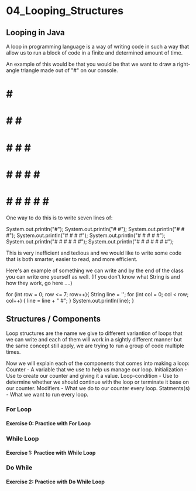 # 04_Looping_Structures

## Looping in Java

A loop in programming language is a way of writing code in such a way that allow us to run a block of code in a finite and determined amount of time. 

An example of this would be that you would be that we want to draw a right-angle triangle made out of "#" on our console. 

#
# #
# # #
# # # #
# # # # #
# # # # # #
# # # # # # #

One way to do this is to write seven lines of:

System.out.println("#");
System.out.println("# #");
System.out.println("# # #");
System.out.println("# # # #");
System.out.println("# # # # #");
System.out.println("# # # # # #");
System.out.println("# # # # # # #");

This is very inefficient and tedious and we would like to write some code that is both smarter, easier to read, and more efficient.

Here's an example of something we can write and by the end of the class you can write one yourself as well. (If you don't know what String is and how they work, go here ....)

for (int row = 0; row <= 7; row++){
	String line = '';
	for (int col = 0; col < row; col++) {
		line = line + " #";
	}
	System.out.println(line);
}

## Structures / Components

Loop structures are the name we give to different variantion of loops that we can write and each of them will work in a sightly different manner but the same concept still apply, we are trying to run a group of code multiple times.

Now we will explain each of the components that comes into making a loop:
Counter - A variable that we use to help us manage our loop.
Initialization - Use to create our counter and giving it a value.
Loop-condition - Use to determine whether we should continue with the loop or terminate it base on our counter.
Modifiers - What we do to our counter every loop.
Statments(s) - What we want to run every loop.

### For Loop

#### Exercise 0: Practice with For Loop

### While Loop

#### Exercise 1: Practice with While Loop

### Do While

#### Exercise 2: Practice with Do While Loop


